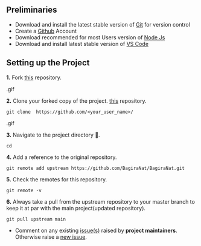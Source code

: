 ## Preliminaries

- Download and install the latest stable version of [Git](https://git-scm.com/downloads)  for version control
- Create a [Github](https://github.com/join) Account 
- Download recommended for most Users version of [Node Js](https://nodejs.org/en/download)
- Download and install latest stable version of [VS Code](https://code.visualstudio.com/download)

## Setting up the Project
**1.**  Fork [this](https://github.com/PrisonBreak8/artur-front-end) repository.

.gif

**2.**  Clone your forked copy of the project. [this]() repository.
```
git clone  https://github.com/<your_user_name>/
```
.gif

**3.** Navigate to the project directory 📁.
```
cd 
```
**4.** Add a reference to the original repository.
```
git remote add upstream https://github.com/BagiraNat/BagiraNat.git
```
**5.** Check the remotes for this repository.
```
git remote -v
```
**6.** Always take a pull from the upstream repository to your master branch to keep it at par with the main project(updated repository).
```
git pull upstream main
```

- Comment on any existing [issue(s)]() raised by **project maintainers**. Otherwise raise a [new issue]().
